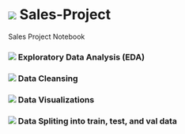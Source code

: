 # <img src="https://img.icons8.com/external-flaticons-flat-flat-icons/96/undefined/external-sales-e-commerce-flaticons-flat-flat-icons.png"/> Sales-Project
Sales Project Notebook

### <img src="https://img.icons8.com/external-flat-icons-pause-08/48/undefined/external-analyst-business-charts-and-diagrams-flat-icons-pause-08.png"/> Exploratory Data Analysis (EDA)
### <img src="https://img.icons8.com/external-flaticons-flat-flat-icons/48/undefined/external-housekeeping-cleaning-flaticons-flat-flat-icons-2.png"/> Data Cleansing
### <img src="https://img.icons8.com/external-inipagistudio-lineal-color-inipagistudio/48/undefined/external-chart-operation-management-inipagistudio-lineal-color-inipagistudio.png"/> Data Visualizations
### <img src="https://img.icons8.com/office/48/undefined/split-files.png"/> Data Spliting into train, test, and val data
